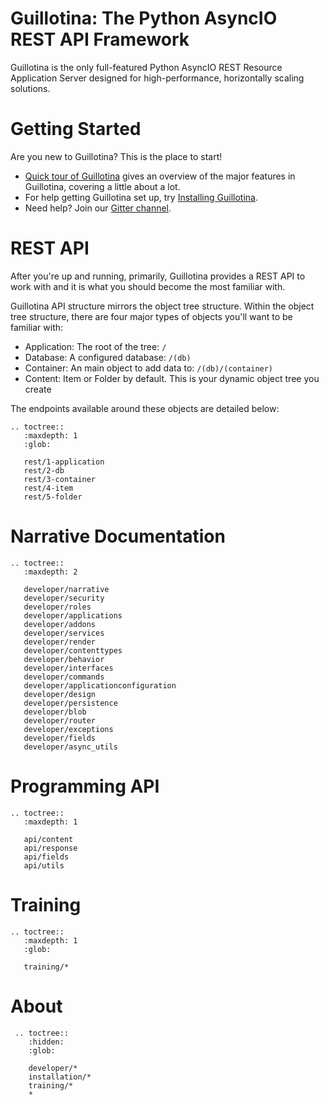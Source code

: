 # Guillotina: The Python AsyncIO REST API Framework

Guillotina is the only full-featured Python AsyncIO REST Resource Application
Server designed for high-performance, horizontally scaling solutions.


# Getting Started

Are you new to Guillotina? This is the place to start!

 - [Quick tour of Guillotina](./quick-tour.html) gives an overview of the major features in
   Guillotina, covering a little about a lot.
 - For help getting Guillotina set up, try
   [Installing Guillotina](./installation/installation.html).
 - Need help? Join our [Gitter channel](https://gitter.im/plone/guillotina).


# REST API

After you're up and running, primarily, Guillotina provides a REST API to work with
and it is what you should become the most familiar with.

Guillotina API structure mirrors the object tree structure. Within the object
tree structure, there are four major types of objects you'll want to be familiar
with:

- Application: The root of the tree: `/`
- Database: A configured database: `/(db)`
- Container: An main object to add data to: `/(db)/(container)`
- Content: Item or Folder by default. This is your dynamic object tree you create

The endpoints available around these objects are detailed below:

```eval_rst
.. toctree::
   :maxdepth: 1
   :glob:

   rest/1-application
   rest/2-db
   rest/3-container
   rest/4-item
   rest/5-folder
```

# Narrative Documentation

```eval_rst
.. toctree::
   :maxdepth: 2

   developer/narrative
   developer/security
   developer/roles
   developer/applications
   developer/addons
   developer/services
   developer/render
   developer/contenttypes
   developer/behavior
   developer/interfaces
   developer/commands
   developer/applicationconfiguration
   developer/design
   developer/persistence
   developer/blob
   developer/router
   developer/exceptions
   developer/fields
   developer/async_utils
```

# Programming API

```eval_rst
.. toctree::
   :maxdepth: 1

   api/content
   api/response
   api/fields
   api/utils
```


# Training

```eval_rst
.. toctree::
   :maxdepth: 1
   :glob:

   training/*
```

# About


```eval_rst
 .. toctree::
    :hidden:
    :glob:

    developer/*
    installation/*
    training/*
    *
```
